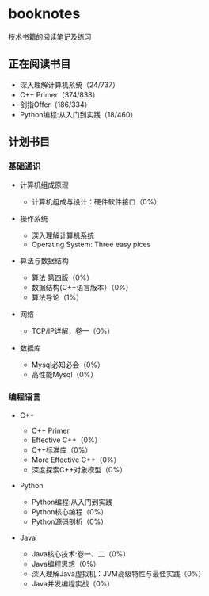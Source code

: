 # booknotes
技术书籍的阅读笔记及练习

## 正在阅读书目

- 深入理解计算机系统（24/737）
- C++ Primer（374/838）
- 剑指Offer（186/334）
- Python编程:从入门到实践（18/460）

## 计划书目
### 基础通识
- 计算机组成原理
    - 计算机组成与设计：硬件软件接口（0%）
    
 - 操作系统
    - 深入理解计算机系统
    - Operating System: Three easy pices 
    
- 算法与数据结构
    - 算法 第四版（0%）
    - 数据结构(C++语言版本）（0%）
    - 算法导论（1%）

- 网络
    - TCP/IP详解，卷一（0%）
    
- 数据库
    - Mysql必知必会（0%）
    - 高性能Mysql（0%）

### 编程语言
- C++
    - C++ Primer
    - Effective C++（0%）
    - C++标准库（0%）
    - More Effective C++（0%）
    - 深度探索C++对象模型（0%）
    
- Python
    - Python编程:从入门到实践
    - Python核心编程（0%）
    - Python源码剖析（0%）
    
- Java
    - Java核心技术:卷一、二（0%）
    - Java编程思想（0%）
    - 深入理解Java虚拟机：JVM高级特性与最佳实践（0%）
    - Java并发编程实战（0%）
